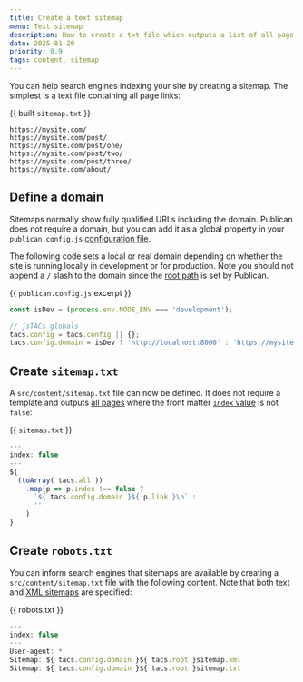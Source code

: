 ```yaml
---
title: Create a text sitemap
menu: Text sitemap
description: How to create a txt file which outputs a list of all page links for search engines.
date: 2025-01-20
priority: 0.9
tags: content, sitemap
---
```


You can help search engines indexing your site by creating a sitemap. The simplest is a text file containing all page links:

{{ built `sitemap.txt` }}
```
https://mysite.com/
https://mysite.com/post/
https://mysite.com/post/one/
https://mysite.com/post/two/
https://mysite.com/post/three/
https://mysite.com/about/
```


## Define a domain

Sitemaps normally show fully qualified URLs including the domain. Publican does not require a domain, but you can add it as a global property in your `publican.config.js` [configuration file](--ROOT--docs/setup/configuration/).

The following code sets a local or real domain depending on whether the site is running locally in development or for production. Note you should not append a `/` slash to the domain since the [root path](--ROOT--docs/reference/publican-options/#root-server-path) is set by Publican.

{{ `publican.config.js` excerpt }}
```js
const isDev = (process.env.NODE_ENV === 'development');

// jsTACs globals
tacs.config = tacs.config || {};
tacs.config.domain = isDev ? 'http://localhost:8000' : 'https://mysite.com';
```


## Create `sitemap.txt`

A `src/content/sitemap.txt` file can now be defined. It does not require a template and outputs [all pages](--ROOT--docs/reference/global-properties/#tacsall) where the front matter [`index` value](--ROOT--docs/reference/content-properties/#dataindex) is not `false`:

{{ `sitemap.txt` }}
```js
---
index: false
---
${
  (toArray( tacs.all ))
    .map(p => p.index !== false ?
      `${ tacs.config.domain }${ p.link }\n` :
      ''
    )
}
```


## Create `robots.txt`

You can inform search engines that sitemaps are available by creating a `src/content/sitemap.txt` file with the following content. Note that both text and [XML sitemaps](--ROOT--docs/recipe/feeds/xml-sitemap/) are specified:


{{ robots.txt }}
```js
---
index: false
---
User-agent: *
Sitemap: ${ tacs.config.domain }${ tacs.root }sitemap.xml
Sitemap: ${ tacs.config.domain }${ tacs.root }sitemap.txt
```
